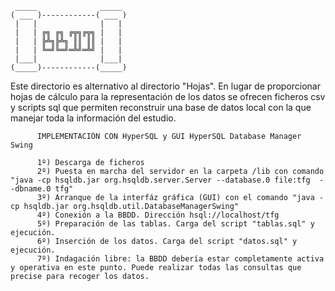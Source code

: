      _____              _____ 
    ( ___ )------------( ___ )
     |   |              |   | 
     |   | ╔╗ ╔╗ ╔╦╗╔╦╗ |   | 
     |   | ╠╩╗╠╩╗ ║║ ║║ |   | 
     |   | ╚═╝╚═╝═╩╝═╩╝ |   | 
     |___|              |___| 
    (_____)------------(_____)

Este directorio es alternativo al directorio "Hojas". En lugar de proporcionar hojas
de cálculo para la representación de los datos se ofrecen ficheros csv y scripts sql
que permiten reconstruir una base de datos local con la que manejar toda la información
del estudio.

          IMPLEMENTACIÓN CON HyperSQL y GUI HyperSQL Database Manager Swing
          
          1º) Descarga de ficheros
          2º) Puesta en marcha del servidor en la carpeta /lib con comando "java -cp hsqldb.jar org.hsqldb.server.Server --database.0 file:tfg  --dbname.0 tfg"
          3º) Arranque de la interfáz gráfica (GUI) con el comando "java -cp hsqldb.jar org.hsqldb.util.DatabaseManagerSwing"
          4º) Conexión a la BBDD. Dirección hsql://localhost/tfg
          5º) Preparación de las tablas. Carga del script "tablas.sql" y ejecución. 
          6º) Inserción de los datos. Carga del script "datos.sql" y ejecución.
          7º) Indagación libre: la BBDD debería estar completamente activa y operativa en este punto. Puede realizar todas las consultas que precise para recoger los datos.
